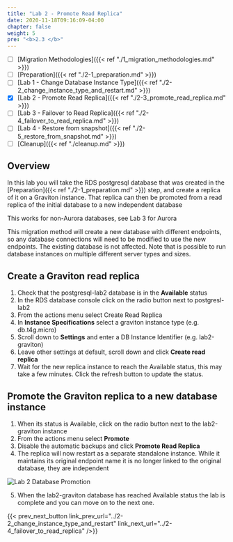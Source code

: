 ```yaml
---
title: "Lab 2 - Promote Read Replica"
date: 2020-11-18T09:16:09-04:00
chapter: false
weight: 5
pre: "<b>2.3 </b>"
---
```


- [ ] [Migration Methodologies]({{< ref "./1_migration_methodologies.md" >}})
- [ ] [Preparation]({{< ref "./2-1_preparation.md" >}})
- [ ] [Lab 1 - Change Database Instance Type]({{< ref "./2-2_change_instance_type_and_restart.md" >}})
- [x] [Lab 2 - Promote Read Replica]({{< ref "./2-3_promote_read_replica.md" >}})
- [ ] [Lab 3 - Failover to Read Replica]({{< ref "./2-4_failover_to_read_replica.md" >}})
- [ ] [Lab 4 - Restore from snapshot]({{< ref "./2-5_restore_from_snapshot.md" >}})
- [ ] [Cleanup]({{< ref "./cleanup.md" >}})

## Overview

In this lab you will take the RDS postgresql database that was created in the [Preparation]({{< ref "./2-1_preparation.md" >}}) step, and create a replica of it on a Graviton instance. That replica can then be promoted from a read replica of the initial database to a new independent database

This works for non-Aurora databases, see Lab 3 for Aurora

This migration method will create a new database with different endpoints, so any database connections will need to be modified to use the new endpoints. The existing database is not affected.
Note that is possible to run database instances on multiple different server types and sizes. 


## Create a Graviton read replica

1. Check that the postgresql-lab2 database is in the **Available** status
2. In the RDS database console click on the radio button next to postgresl-lab2
2. From the actions menu select Create Read Replica
3. In **Instance Specifications** select a graviton instance type (e.g. db.t4g.micro)
4. Scroll down to **Settings** and enter a DB Instance Identifier (e.g. lab2-graviton)
5. Leave other settings at default, scroll down and click **Create read replica**
6. Wait for the new replica instance to reach the Available status, this may take a few minutes. Click the refresh button to update the status.



## Promote the Graviton replica to a new database instance

1. When its status is Available, click on the radio button next to the lab2-graviton instance
2. From the actions menu select **Promote**
3. Disable the automatic backups and click **Promote Read Replica**
4. The replica will now restart as a separate standalone instance. While it maintains its original endpoint name it is no longer linked to the original database, they are independent

![Lab 2 Database Promotion](/Sustainability/100_migrate_rds_to_graviton/lab-2/lab-2_promote_database.png)

5. When the lab2-graviton database has reached Available status the lab is complete and you can move on to the next one.

{{< prev_next_button link_prev_url="../2-2_change_instance_type_and_restart" link_next_url="../2-4_failover_to_read_replica" />}}